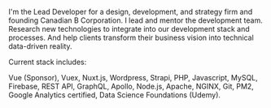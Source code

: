 I'm the Lead Developer for a design, development, and strategy firm and founding Canadian B Corporation.  I lead and mentor the development team. Research new technologies to integrate into our development stack and processes. And help clients transform their business vision into technical data-driven reality.

Current stack includes:

Vue (Sponsor), Vuex, Nuxt.js, Wordpress, Strapi, PHP, Javascript, MySQL, Firebase, REST API, GraphQL, Apollo, Node.js, Apache, NGINX, Git, PM2, Google Analytics certified, Data Science Foundations (Udemy).
